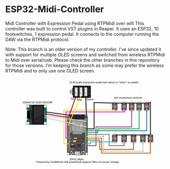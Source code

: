 # ESP32-Midi-Controller
Midi Controller with Expression Pedal using RTPMidi over wifi
This controller was built to control VST plugins in Reaper.
It uses an ESP32, 10 footswitches, 1 expression pedal. 
It connects to the computer running the DAW via the RTPMidi protocol.

Note: This branch is an older version of my controller. I've since updated it with support for multiple OLED screens and switched from wireless RTPMidi to Midi over serial/usb. Please check the other branches in this repository for those versions. I'm keeping this branch as some may prefer the wireless RTPMidi and to only use one OLED screen.


![alt text](https://github.com/highway11/ESP32-Midi-Controller/blob/main/ESP32MidiControllerSchematic.jpg?raw=true)
